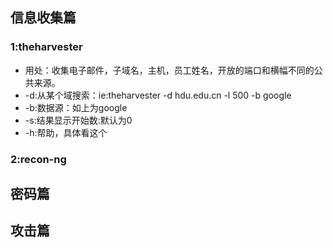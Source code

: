 ## 信息收集篇
###  1:theharvester
* 用处：收集电子邮件，子域名，主机，员工姓名，开放的端口和横幅不同的公共来源。
* -d:从某个域搜索：ie:theharvester -d hdu.edu.cn -l 500 -b google 
* -b:数据源：如上为google
* -s:结果显示开始数:默认为0
* -h:帮助，具体看这个
### 2:recon-ng  
##  密码篇

##  攻击篇
